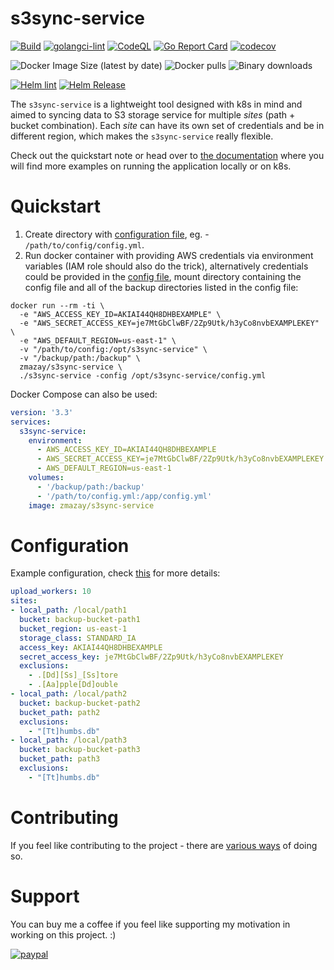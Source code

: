 <!--
s3sync-service - Realtime S3 synchronisation tool
Copyright (c) 2020  Yevgeniy Valeyev

This program is free software: you can redistribute it and/or modify
it under the terms of the GNU General Public License as published by
the Free Software Foundation, either version 3 of the License, or
(at your option) any later version.

This program is distributed in the hope that it will be useful,
but WITHOUT ANY WARRANTY; without even the implied warranty of
MERCHANTABILITY or FITNESS FOR A PARTICULAR PURPOSE.  See the
GNU General Public License for more details.

You should have received a copy of the GNU General Public License
along with this program.  If not, see <http://www.gnu.org/licenses/>.
 -->

# s3sync-service

[![Build](https://github.com/mazay/s3sync-service/workflows/Build/badge.svg)](https://github.com/mazay/s3sync-service/workflows/Build/badge.svg) [![golangci-lint](https://github.com/mazay/s3sync-service/workflows/golangci-lint/badge.svg)](https://github.com/mazay/s3sync-service/workflows/golangci-lint/badge.svg) [![CodeQL](https://github.com/mazay/s3sync-service/workflows/CodeQL/badge.svg)](https://github.com/mazay/s3sync-service/workflows/CodeQL/badge.svg) [![Go Report Card](https://goreportcard.com/badge/github.com/mazay/s3sync-service)](https://goreportcard.com/report/github.com/mazay/s3sync-service) [![codecov](https://codecov.io/gh/mazay/s3sync-service/branch/master/graph/badge.svg)](https://codecov.io/gh/mazay/s3sync-service)

![Docker Image Size (latest by date)](https://img.shields.io/docker/image-size/zmazay/s3sync-service) ![Docker pulls](https://img.shields.io/docker/pulls/zmazay/s3sync-service) ![Binary downloads](https://img.shields.io/github/downloads/mazay/s3sync-service/total)

[![Helm lint](https://github.com/mazay/s3sync-service/workflows/Helm%20lint/badge.svg)](https://github.com/mazay/s3sync-service/workflows/Helm%20lint/badge.svg) [![Helm Release](https://github.com/mazay/s3sync-service/workflows/Helm%20Release/badge.svg)](https://github.com/mazay/s3sync-service/workflows/Helm%20Release/badge.svg)

The `s3sync-service` is a lightweight tool designed with k8s in mind and aimed to syncing data to S3 storage service for multiple _sites_ (path + bucket combination). Each _site_ can have its own set of credentials and be in different region, which makes the `s3sync-service` really flexible.

Check out the quickstart note or head over to [the documentation](https://docs.s3sync-service.org/) where you will find more examples on running the application locally or on k8s.


# Quickstart

1. Create directory with [configuration file](#Configuration), eg. - `/path/to/config/config.yml`.
2. Run docker container with providing AWS credentials via environment variables (IAM role should also do the trick), alternatively credentials could be provided in the [config file](#Configuration), mount directory containing the config file and all of the backup directories listed in the config file:

```shell
docker run --rm -ti \
  -e "AWS_ACCESS_KEY_ID=AKIAI44QH8DHBEXAMPLE" \
  -e "AWS_SECRET_ACCESS_KEY=je7MtGbClwBF/2Zp9Utk/h3yCo8nvbEXAMPLEKEY" \
  -e "AWS_DEFAULT_REGION=us-east-1" \
  -v "/path/to/config:/opt/s3sync-service" \
  -v "/backup/path:/backup" \
  zmazay/s3sync-service \
  ./s3sync-service -config /opt/s3sync-service/config.yml
```
Docker Compose can also be used:

```yaml
version: '3.3'
services:
  s3sync-service:
    environment:
      - AWS_ACCESS_KEY_ID=AKIAI44QH8DHBEXAMPLE
      - AWS_SECRET_ACCESS_KEY=je7MtGbClwBF/2Zp9Utk/h3yCo8nvbEXAMPLEKEY
      - AWS_DEFAULT_REGION=us-east-1
    volumes:
      - '/backup/path:/backup'
      - '/path/to/config.yml:/app/config.yml'
    image: zmazay/s3sync-service
```


# Configuration

Example configuration, check [this](src/example_config.yml) for more details:

```yaml
upload_workers: 10
sites:
- local_path: /local/path1
  bucket: backup-bucket-path1
  bucket_region: us-east-1
  storage_class: STANDARD_IA
  access_key: AKIAI44QH8DHBEXAMPLE
  secret_access_key: je7MtGbClwBF/2Zp9Utk/h3yCo8nvbEXAMPLEKEY
  exclusions:
    - .[Dd][Ss]_[Ss]tore
    - .[Aa]pple[Dd]ouble
- local_path: /local/path2
  bucket: backup-bucket-path2
  bucket_path: path2
  exclusions:
    - "[Tt]humbs.db"
- local_path: /local/path3
  bucket: backup-bucket-path3
  bucket_path: path3
  exclusions:
    - "[Tt]humbs.db"
```

# Contributing

If you feel like contributing to the project - there are [various ways](CONTRIBUTING.md) of doing so.

# Support

You can buy me a coffee if you feel like supporting my motivation in working on this project. :)

[![paypal](https://www.paypalobjects.com/en_US/i/btn/btn_donateCC_LG.gif)](https://www.paypal.com/donate/?hosted_button_id=DT2D2TTP46V62)

